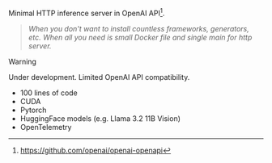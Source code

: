 Minimal HTTP inference server in OpenAI API[^1].

> _When you don't want to install countless frameworks, generators, etc. When all you need is small Docker file and single main for http server._

> [!WARNING]  
> Under development. Limited OpenAI API compatibility.

- 100 lines of code
- CUDA
- Pytorch
- HuggingFace models (e.g. Llama 3.2 11B Vision)
- OpenTelemetry

[^1]: https://github.com/openai/openai-openapi
